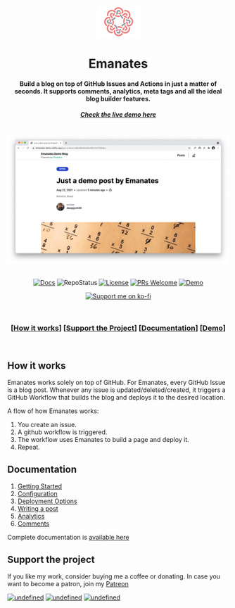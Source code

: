 <div align="center">
  <img src=".github/emanates_logo_large.png">
  <h1>Emanates</h1>
</div>

<div align="center">
<h4>Build a blog on top of GitHub Issues and Actions in just a matter of seconds. It supports comments, analytics, meta tags and all the ideal blog builder features.</h4>
<h4><i><a href="https://emanates-demo.netlify.app">Check the live demo here</a></i></h4>
</div>

<div align="center">
  <br>
    <img src=".github/emanates-demo.png">
</div>

<div align="center">

<br/>

[![Docs](https://img.shields.io/badge/Docs-Emanates-red.svg?style=for-the-badge)](https://emanates.deepjyoti30.dev) ![[RepoStatus](https://repostatus.deepjyoti30.dev)](https://apis.deepjyoti30.dev/repostatus/badge?repo=emanates%2Femanates-web&style=for-the-badge) [![License](https://img.shields.io/badge/License-MIT-pink.svg?style=for-the-badge)](LICENSE.md) [![PRs Welcome](https://img.shields.io/badge/PRs-welcome-lightblue.svg?style=for-the-badge)](http://makeapullrequest.com) [![Demo](https://img.shields.io/badge/Demo-Emanates-orange.svg?style=for-the-badge)](https://emanates-demo.netlify.app)

<p>
<a href="https://ko-fi.com/deepjyoti30"><img src="https://raw.githubusercontent.com/adi1090x/files/master/other/kofi.png" alt="Support me on ko-fi"></a>
</p>

<br/>

### \[[How it works](#how-it-works)] \[[Support the Project](#support-the-project)] \[[Documentation](#documentation)] \[[Demo](https://emanates-demo.netlify.app)]

<br/>
</div>

## How it works

Emanates works solely on top of GitHub. For Emanates, every GitHub Issue is a blog post. Whenever any issue is updated/deleted/created, it triggers a GitHub Workflow that builds the blog and deploys it to the desired location.

A flow of how Emanates works:

1. You create an issue.
2. A github workflow is triggered.
3. The workflow uses Emanates to build a page and deploy it.
4. Repeat.

## Documentation

1. [Getting Started](https://emanates.deepjyoti30.dev/docs/getting-started)
2. [Configuration](https://emanates.deepjyoti30.dev/docs/configuration)
3. [Deployment Options](https://emanates.deepjyoti30.dev/docs/configuration)
4. [Writing a post](https://emanates.deepjyoti30.dev/docs/writing-a-post)
5. [Analytics](https://emanates.deepjyoti30.dev/docs/analytics)
6. [Comments](https://emanates.deepjyoti30.dev/docs/comments)

Complete documentation is [available here](https://emanates.deepjyoti30.dev)

## Support the project

If you like my work, consider buying me a coffee or donating. In case you want to become a patron, join my [Patreon](https://www.patreon.com/deepjyoti30)

<p align="left">
<a href="https://www.paypal.me/deepjyoti30" target="_blank"><img alt="undefined" src="https://img.shields.io/badge/paypal-deepjyoti30-blue?style=for-the-badge&logo=paypal"></a>
<a href="https://www.patreon.com/deepjyoti30" target="_blank"><img alt="undefined" src="https://img.shields.io/badge/Patreon-deepjyoti30-orange?style=for-the-badge&logo=patreon"></a>
<a href="https://ko-fi.com/deepjyoti30" target="_blank"><img alt="undefined" src="https://img.shields.io/badge/KoFi-deepjyoti30-red?style=for-the-badge&logo=ko-fi"></a>
</p>